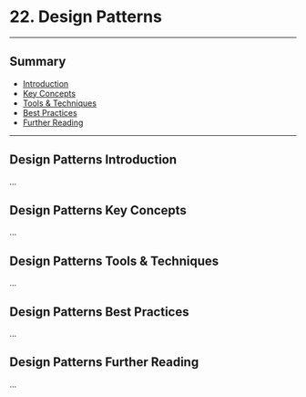 # 22. Design Patterns
---
## Summary
- [Introduction](#design-patterns-introduction)
- [Key Concepts](#design-patterns-key-concepts)
- [Tools & Techniques](#design-patterns-tools-techniques)
- [Best Practices](#design-patterns-best-practices)
- [Further Reading](#design-patterns-further-reading)
---

## Design Patterns Introduction

...

## Design Patterns Key Concepts

...

## Design Patterns Tools & Techniques

...

## Design Patterns Best Practices

...

## Design Patterns Further Reading

...
